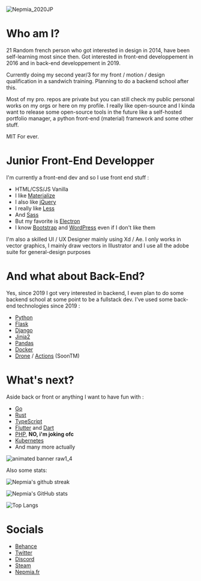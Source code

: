 ![Nepmia_2020JP](https://user-images.githubusercontent.com/64558289/136078331-65645cca-4623-4de7-b16b-f50f6fdb8ddb.png)
  
# Who am I?
21 Random french person who got interested in design in 2014, have been self-learning most since then. Got interested in front-end developpement in 2016 and in back-end developpement in 2019. 

Currently doing my second year/3 for my front / motion / design qualification in a sandwich training. Planning to do a backend school after this.

Most of my pro. repos are private but you can still check my public personal works on my orgs or here on my profile. I really like open-source and I kinda want to release some open-source tools in the future like a self-hosted portfolio manager, a python front-end (material) framework and some other stuff.

MIT For ever.
# Junior Front-End Developper
I'm currently a front-end dev and so I use front end stuff :
- HTML/CSS/JS Vanilla
- I like [Materialize](https://materializecss.com/)
- I also like [jQuery](https://jquery.com/)
- I really like [Less](https://lesscss.org/) 
- And [Sass](https://sass-lang.com/)
- But my favorite is [Electron](https://www.electronjs.org/)
- I know [Bootstrap](https://getbootstrap.com/) and [WordPress](https://wordpress.com/) even if I don't like them
  
I'm also a skilled UI / UX Designer mainly using Xd / Ae. I only works in vector graphics, I mainly draw vectors in Illustrator and I use all the adobe suite for general-design  purposes
# And what about Back-End?

Yes, since 2019 I got very interested in backend, I even plan to do some backend school at some point to be a fullstack dev. I've used some back-end technologies since 2019 :
- [Python](https://www.python.org/)
- [Flask](https://flask.palletsprojects.com/en/2.0.x/)
- [Django](https://www.djangoproject.com/)
- [Jinja2](https://jinja.palletsprojects.com/en/3.0.x/)
- [Pandas](https://pandas.pydata.org/)
- [Docker](https://www.docker.com/)
- [Drone](https://docs.drone.io/pipeline/overview/) / [Actions](https://github.com/features/actions) (SoonTM)
  
  
# What's next?
Aside back or front or anything I want to have fun with :
- [Go](https://go.dev/)
- [Rust](https://www.rust-lang.org/)
- [TypeScript](https://www.typescriptlang.org/)
- [Flutter](https://flutter.dev/) and [Dart](https://dart.dev/)
- [PHP](https://www.php.net/), **NO, i'm joking ofc**
- [Kubernetes](https://kubernetes.io/)
- And many more actually
  
![animated banner raw1_4](https://user-images.githubusercontent.com/64558289/136078813-f6686ace-83a0-4c00-8b0c-f9030b0f0659.gif)
  
Also some stats:

![Nepmia's github streak](https://github-readme-streak-stats.herokuapp.com/?user=Nepmia&theme=tokyonight)
  
![Nepmia's GitHub stats](https://github-readme-stats.vercel.app/api?username=nepmia&show_icons=true&theme=tokyonight)
  
![Top Langs](https://github-readme-stats.vercel.app/api/top-langs/?username=nepmia&theme=tokyonight)
  
  
# Socials
- [Behance](https://www.behance.net/nepmia)
- [Twitter](https://twitter.com/Nepmia)
- [Discord](https://discord.gg/3QPMpdg)
- [Steam](https://steamcommunity.com/id/Nepmia/)
- [Nepmia.fr](https://nepmia.fr)
